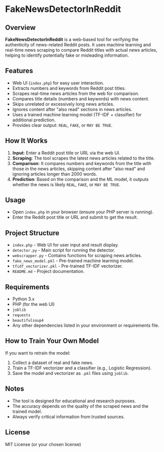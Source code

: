 # FakeNewsDetectorInReddit

## Overview

**FakeNewsDetectorInReddit** is a web-based tool for verifying the authenticity of news-related Reddit posts. It uses machine learning and real-time news scraping to compare Reddit titles with actual news articles, helping to identify potentially fake or misleading information.

## Features

- Web UI (`index.php`) for easy user interaction.
- Extracts numbers and keywords from Reddit post titles.
- Scrapes real-time news articles from the web for comparison.
- Compares title details (numbers and keywords) with news content.
- Skips unrelated or excessively long news articles.
- Ignores content after "also read" sections in news articles.
- Uses a trained machine learning model (TF-IDF + classifier) for additional prediction.
- Provides clear output: `REAL`, `FAKE`, or `MAY BE TRUE`.

## How It Works

1. **Input**: Enter a Reddit post title or URL via the web UI.
2. **Scraping**: The tool scrapes the latest news articles related to the title.
3. **Comparison**: It compares numbers and keywords from the title with those in the news articles, skipping content after "also read" and ignoring articles longer than 2000 words.
4. **Prediction**: Based on the comparison and the ML model, it outputs whether the news is likely `REAL`, `FAKE`, or `MAY BE TRUE`.

## Usage

- Open `index.php` in your browser (ensure your PHP server is running).
- Enter the Reddit post title or URL and submit to get the result.

## Project Structure

- `index.php` - Web UI for user input and result display.
- `detector.py` - Main script for running the detector.
- `webscrapper.py` - Contains functions for scraping news articles.
- `fake_news_model.pkl` - Pre-trained machine learning model.
- `tfidf_vectorizer.pkl` - Pre-trained TF-IDF vectorizer.
- `README.md` - Project documentation.

## Requirements

- Python 3.x
- PHP (for the web UI)
- `joblib`
- `requests`
- `beautifulsoup4`
- Any other dependencies listed in your environment or requirements file.

## How to Train Your Own Model

If you want to retrain the model:
1. Collect a dataset of real and fake news.
2. Train a TF-IDF vectorizer and a classifier (e.g., Logistic Regression).
3. Save the model and vectorizer as `.pkl` files using `joblib`.

## Notes

- The tool is designed for educational and research purposes.
- The accuracy depends on the quality of the scraped news and the trained model.
- Always verify critical information from trusted sources.

## License

MIT License (or your chosen license)